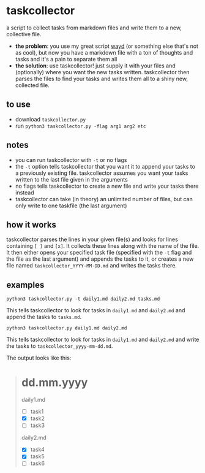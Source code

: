 # taskcollector

a script to collect tasks from markdown files and write them to a new, collective file.

* **the problem**: you use my great script [wayd](https://github.com/spacekaila/wayd) (or something else that's not as cool), but now you have a markdown file with a ton of thoughts and tasks and it's a pain to separate them all
* **the solution**: use taskcollector! just supply it with your files and (optionally) where you want the new tasks written. taskcollector then parses the files to find your tasks and writes them all to a shiny new, collected file.

## to use
* download `taskcollector.py`
* run `python3 taskcollector.py -flag arg1 arg2 etc`

## notes
* you can run taskcollector with `-t` or no flags
* the `-t` option tells taskcollector that you want it to append your tasks to a previously existing file. taskcollector assumes you want your tasks written to the last file given in the arguments
* no flags tells taskcollector to create a new file and write your tasks there instead
* taskcollector can take (in theory) an unlimited number of files, but can only write to one taskfile (the last argument)

## how it works
taskcollector parses the lines in your given file(s) and looks for lines containing `[ ]` and `[x]`. It collects these lines along with the name of the file. It then either opens your specified task file (specified with the `-t` flag and the file as the last argument) and appends the tasks to it, or creates a new file named `taskcollector_YYYY-MM-DD.md` and writes the tasks there.

## examples
```
python3 taskcollector.py -t daily1.md daily2.md tasks.md
```
This tells taskcollector to look for tasks in `daily1.md` and `daily2.md` and append the tasks to `tasks.md`.

```
python3 taskcollector.py daily1.md daily2.md

```
This tells taskcollector to look for tasks in `daily1.md` and `daily2.md` and write the tasks to `taskcollector_yyyy-mm-dd.md`.

The output looks like this:

># dd.mm.yyyy
>daily1.md
>* [ ] task1
>* [x] task2
>* [ ] task3
>
>daily2.md
>* [x] task4
>* [x] task5
>* [ ] task6
